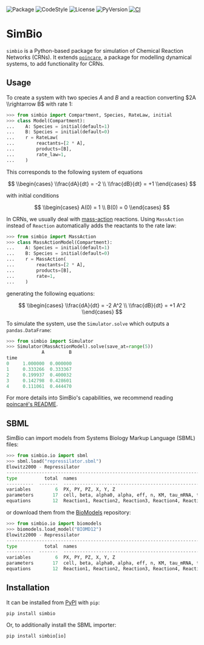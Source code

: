![Package](https://img.shields.io/pypi/v/simbio?label=simbio)
![CodeStyle](https://img.shields.io/badge/code%20style-black-000000.svg)
![License](https://img.shields.io/pypi/l/simbio?label=license)
![PyVersion](https://img.shields.io/pypi/pyversions/simbio?label=python)
[![CI](https://github.com/hgrecco/simbio/actions/workflows/ci.yml/badge.svg)](https://github.com/hgrecco/simbio/actions/workflows/ci.yml)

# SimBio

`simbio` is a Python-based package for simulation of Chemical Reaction Networks (CRNs).
It extends [`poincare`](https://github.com/maurosilber/poincare),
a package for modelling dynamical systems,
to add functionality for CRNs.

## Usage

To create a system with two species $A$ and $B$
and a reaction converting $2A \\rightarrow B$ with rate 1:

```python
>>> from simbio import Compartment, Species, RateLaw, initial
>>> class Model(Compartment):
...    A: Species = initial(default=1)
...    B: Species = initial(default=0)
...    r = RateLaw(
...        reactants=[2 * A],
...        products=[B],
...        rate_law=1,
...    )
```

This corresponds to the following system of equations

$$
\\begin{cases}
\\frac{dA}{dt} = -2 \\
\\frac{dB}{dt} = +1
\\end{cases}
$$

with initial conditions

$$
\\begin{cases}
A(0) = 1 \\
B(0) = 0
\\end{cases}
$$

In CRNs,
we usually deal with [mass-action](https://en.wikipedia.org/wiki/Law_of_mass_action) reactions.
Using `MassAction` instead of `Reaction` automatically adds the reactants to the rate law:

```python
>>> from simbio import MassAction
>>> class MassActionModel(Compartment):
...    A: Species = initial(default=1)
...    B: Species = initial(default=0)
...    r = MassAction(
...        reactants=[2 * A],
...        products=[B],
...        rate=1,
...    )
```

generating the following equations:

$$
\\begin{cases}
\\frac{dA}{dt} = -2 A^2 \\
\\frac{dB}{dt} = +1 A^2
\\end{cases}
$$

To simulate the system,
use the `Simulator.solve` which outputs a `pandas.DataFrame`:

```python
>>> from simbio import Simulator
>>> Simulator(MassActionModel).solve(save_at=range(5))
             A         B
time
0     1.000000  0.000000
1     0.333266  0.333367
2     0.199937  0.400032
3     0.142798  0.428601
4     0.111061  0.444470
```

For more details into SimBio's capabilities,
we recommend reading [poincaré's README](https://github.com/maurosilber/poincare).

## SBML

SimBio can import models from Systems Biology Markup Language (SBML) files:

```python
>>> from simbio.io import sbml
>>> sbml.load("repressilator.sbml")
Elowitz2000 - Repressilator
-----------------------------------------------------------------------------------
type          total  names
----------  -------  --------------------------------------------------------------
variables         6  PX, PY, PZ, X, Y, Z
parameters       17  cell, beta, alpha0, alpha, eff, n, KM, tau_mRNA, tau_prot, ...
equations        12  Reaction1, Reaction2, Reaction3, Reaction4, Reaction5, ...
```

or download them from the [BioModels](https://www.ebi.ac.uk/biomodels/) repository:

```python
>>> from simbio.io import biomodels
>>> biomodels.load_model("BIOMD12")
Elowitz2000 - Repressilator
-----------------------------------------------------------------------------------
type          total  names
----------  -------  --------------------------------------------------------------
variables         6  PX, PY, PZ, X, Y, Z
parameters       17  cell, beta, alpha0, alpha, eff, n, KM, tau_mRNA, tau_prot, ...
equations        12  Reaction1, Reaction2, Reaction3, Reaction4, Reaction5, ...
```

## Installation

It can be installed from [PyPI](https://pypi.org/p/simbio) with `pip`:

```
pip install simbio
```

Or, to additionally install the SBML importer:

```
pip install simbio[io]
```
